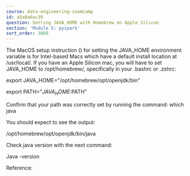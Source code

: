 ```yaml
---
course: data-engineering-zoomcamp
id: a5a8a6ac39
question: Setting JAVA_HOME with Homebrew on Apple Silicon
section: 'Module 5: pyspark'
sort_order: 3860
---
```


The MacOS setup instruction () for setting the JAVA_HOME environment variable is for Intel-based Macs which have a default install location at /usr/local/. If you have an Apple Silicon mac, you will have to set JAVA_HOME to /opt/homebrew/, specifically in your .bashrc or .zshrc:

export JAVA_HOME="/opt/homebrew/opt/openjdk/bin"

export PATH="$JAVA_HOME:$PATH"

Confirm that your path was correctly set by running the command: which java

You should expect to see the output:

/opt/homebrew/opt/openjdk/bin/java

Check java version with the next command:

Java -version

Reference:

